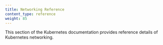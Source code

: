 ```yaml
---
title: Networking Reference
content_type: reference
weight: 85
---
```


<!-- overview -->
This section of the Kubernetes documentation provides reference details
of Kubernetes networking.

<!-- body -->

